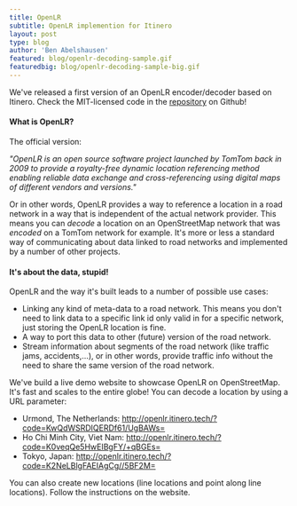 ```yaml
---
title: OpenLR
subtitle: OpenLR implemention for Itinero
layout: post
type: blog
author: 'Ben Abelshausen'
featured: blog/openlr-decoding-sample.gif
featuredbig: blog/openlr-decoding-sample-big.gif
---
```


We've released a first version of an OpenLR encoder/decoder based on Itinero. Check the MIT-licensed code in the <a href="https://github.com/itinero/openlr">repository</a> on Github!

#### What is OpenLR?

The official version:

_"OpenLR is an open source software project launched by TomTom back in 2009 to provide a royalty-free dynamic location referencing method enabling reliable data exchange and cross-referencing using digital maps of different vendors and versions."_

Or in other words, OpenLR provides a way to reference a location in a road network in a way that is independent of the actual network provider. This means you can _decode_ a location on an OpenStreetMap network that was _encoded_ on a TomTom network for example. It's more or less a standard way of communicating about data linked to road networks and implemented by a number of other projects.

#### It's about the data, stupid!

OpenLR and the way it's built leads to a number of possible use cases:

- Linking any kind of meta-data to a road network. This means you don't need to link data to a specific link id only valid in for a specific network, just storing the OpenLR location is fine.
- A way to port this data to other (future) version of the road network.
- Stream information about segments of the road network (like traffic jams, accidents,...), or in other words, provide traffic info without the need to share the same version of the road network.

We've build a live demo website to showcase OpenLR on OpenStreetMap. It's fast and scales to the entire globe! You can decode a location by using a URL parameter:

- Urmond, The Netherlands: <a href="http://openlr.itinero.tech/?code=KwQdWSRDIQERDf61/UgBAWs=">http://openlr.itinero.tech/?code=KwQdWSRDIQERDf61/UgBAWs=</a>
- Ho Chi Minh City, Viet Nam: <a href="http://openlr.itinero.tech/?code=K0veqQe5HwEIBgFY/+qBGEs=">http://openlr.itinero.tech/?code=K0veqQe5HwEIBgFY/+qBGEs=</a>
- Tokyo, Japan: <a href="http://openlr.itinero.tech/?code=K2NeLBlgFAEIAgCg//5BF2M=">http://openlr.itinero.tech/?code=K2NeLBlgFAEIAgCg//5BF2M=</a>

You can also create new locations (line locations and point along line locations). Follow the instructions on the website.